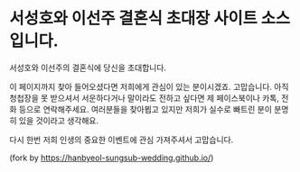 # 서성호와 이선주 결혼식 초대장 사이트 소스입니다.
서성호와 이선주의 결혼식에 당신을 초대합니다.

이 페이지까지 찾아 들어오셨다면 저희에게 관심이 있는 분이시겠죠. 고맙습니다.
아직 청첩장을 못 받으셔서 서운하다거나 말이라도 전하고 싶다면 제 페이스북이나 카톡, 전화 등으로 연락해주세요.
여러분들을 찾아뵙고 있지만 저희가 실수로 빠트린 분이 분명히 있을 것이라고 생각해요.

다시 한번 저희 인생의 중요한 이벤트에 관심 가져주셔서 고맙습니다.








(fork by https://hanbyeol-sungsub-wedding.github.io/)
